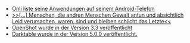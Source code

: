 * [Onli liste seine Anwendungen auf seinem Android-Telefon](https://www.onli-blogging.de/2468/Meine-Appliste-fuer-Android-2024,-F-Droid.html)
* [>>[...] Menschen, die and­ren Men­schen Gewalt antun und absicht­lich Leid ver­ur­sa­chen, waren, sind und blei­ben schlicht das Letzte<<](https://tuxproject.de/blog/2024/12/gewalt-jemand-letzte-menschen/)
* [OpenShot wurde in der Version 3.3 veröffentlicht](https://www.phoronix.com/news/OpenShot-3.3-Released)
* [Darktable wurde in der Version 5.0.0 veröffentlicht.](https://lwn.net/Articles/1003200/)
